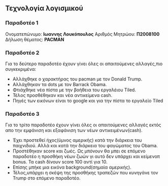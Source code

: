 ## Τεχνολογία λογισμικού
### Παραδοτέο 1
Ονοματεπώνυμο: **Ιωαννης Λουκόπουλος**
Αριθμός Μητρώου: **Π2008100**
Δήλωση θέματος: **PACMAN**

### Παραδοτέο 2
Για το δεύτερο παραδοτέο έχουν γίνει όλες οι απαιτούμενες αλλαγές,πιο συγκεκριμένα:
* Αλλάχθηκε ο χαρακτήρας του pacman με τον Donald Trump.
* Αλλάχθηκαν τα dots με τον Barrack Obama.
* Φτιάχθηκε νέα πίστα με την βοήθεια του εργαλέιου Tiled.
* Τέλος προσθέθηκαν και νέα αντικείμενα cash.
* Πηγές των εικόνων είναι το google και για την πίστα το εργαλείο Tiled

### Παραδοτέο 3
Για το τρίτο παραδοτέο έχουν γίνει όλες οι απαιτούμενες αλλαγές εκτός απο την εμφάνιση και εξαφάνιση των νέων αντικειμένων(cash).
* Έχει προστεθεί ήχος(ύμνος αμερικής) κατά την διάρκεια του παιχνιδιού. Αλλά και κατά την διάρκεια του φαγώματος του Obama.
* Προστέθηκαν score και ζωές. Ως μπόνουν θα μπει σε επόμενο παραδοτέο η προσθήκη νέων ζωών γι αυτό δεν υπάρχει και κείμενοπ bonus. Τα cash δίνουν score 100 αντί για 10.
* Επίσης μπήκε μια εικόνα background(σημαία αμερικής).
* Τέλος,υπάρχει η σκέψη της προσθήκης τραπεζών που κυνηγάνε τον Trump στο επόμενο παραδοτέο.
